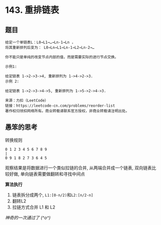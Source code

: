 # 143. 重排链表


## 题目

```
给定一个单链表L：L0→L1→…→Ln-1→Ln ，
将其重新排列后变为： L0→Ln→L1→Ln-1→L2→Ln-2→…

你不能只是单纯的改变节点内部的值，而是需要实际的进行节点交换。

示例1:

给定链表 1->2->3->4, 重新排列为 1->4->2->3.
示例 2:

给定链表 1->2->3->4->5, 重新排列为 1->5->2->4->3.

来源：力扣（LeetCode）
链接：https://leetcode-cn.com/problems/reorder-list
著作权归领扣网络所有。商业转载请联系官方授权，非商业转载请注明出处。
```

## 愚笨的思考

转换规则

```
0 1 2 3 4 5 6 7 8 9  
|
0 9 1 8 2 7 3 6 4 5
```

观察结果是将数据进行一个类似拉链的合并, 从两端合并成一个链表, 双向链表比较好做, 单向链表需要做翻转和寻找中间点

**算法执行**

1. 链表拆分成两个, `L1:[0-n/2)`和`L2:[n/2-n]`
2. 翻转L2
3. 拉链方式合并 L1 和 L2


*神奇的一次通过了 (^o^)*
